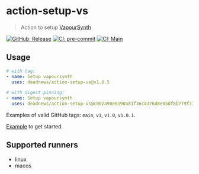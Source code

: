 # action-setup-vs

> Action to setup [VapourSynth](https://github.com/vapoursynth/vapoursynth)

[![GitHub: Release](https://img.shields.io/github/v/release/deadnews/action-setup-vs?logo=github&logoColor=white)](https://github.com/deadnews/action-setup-vs/releases/latest)
[![CI: pre-commit](https://results.pre-commit.ci/badge/github/DeadNews/action-setup-vs/main.svg)](https://results.pre-commit.ci/latest/github/deadnews/action-setup-vs/main)
[![CI: Main](https://img.shields.io/github/actions/workflow/status/deadnews/action-setup-vs/main.yml?branch=main&logo=github&logoColor=white&label=main)](https://github.com/deadnews/action-setup-vs/actions/workflows/main.yml)

## Usage

```yaml
# with tag:
- name: Setup vapoursynth
  uses: deadnews/action-setup-vs@v1.0.5

# with digest pinning:
- name: Setup vapoursynth
  uses: deadnews/action-setup-vs@c002a98e6190a81f36c4376d8e05df8b779f733f # v1.0.5
```

Examples of valid GitHub tags: `main`, `v1`, `v1.0`, `v1.0.1`.

[Example](https://github.com/DeadNews/action-setup-vs/blob/main/.github/workflows/main.yml) to get started.

## Supported runners

- linux
- macos
